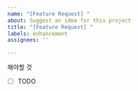 ```yaml
---
name: "[Feature Request] "
about: Suggest an idea for this project
title: "[Feature Request] "
labels: enhancement
assignees: ''

---
```


해야할 것
- [ ] TODO
